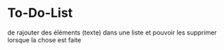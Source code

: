 # To-Do-List
de rajouter des éléments (texte) dans une liste et pouvoir les supprimer lorsque la chose est faite
